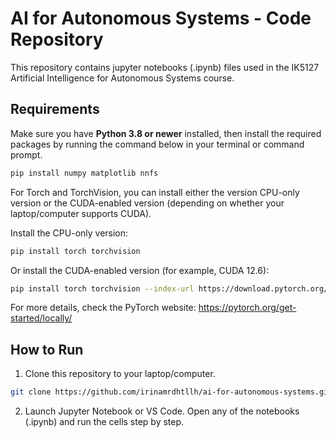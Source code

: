 # AI for Autonomous Systems - Code Repository
This repository contains jupyter notebooks (.ipynb) files used in the IK5127 Artificial Intelligence for Autonomous Systems course.

## Requirements
Make sure you have **Python 3.8 or newer** installed, then install the required packages by running the command below in your terminal or command prompt.
```bash
pip install numpy matplotlib nnfs
```

For Torch and TorchVision, you can install either the version CPU-only version or the CUDA-enabled version (depending on whether your laptop/computer supports CUDA).

Install the CPU-only version:
```bash
pip install torch torchvision
```

Or install the CUDA-enabled version (for example, CUDA 12.6):
```bash
pip install torch torchvision --index-url https://download.pytorch.org/whl/cu126
```

For more details, check the PyTorch website: https://pytorch.org/get-started/locally/

## How to Run
1. Clone this repository to your laptop/computer.
```bash
git clone https://github.com/irinamrdhtllh/ai-for-autonomous-systems.git
```

2. Launch Jupyter Notebook or VS Code. Open any of the notebooks (.ipynb) and run the cells step by step.